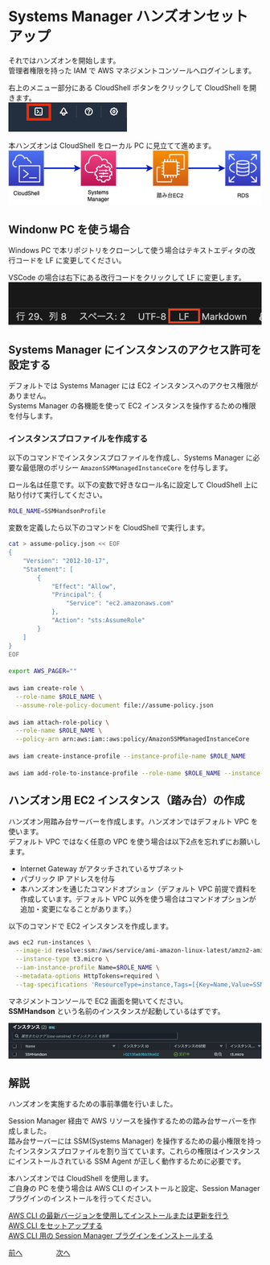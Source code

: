 # Systems Manager ハンズオンセットアップ

それではハンズオンを開始します。  
管理者権限を持った IAM で AWS マネジメントコンソールへログインします。  

右上のメニュー部分にある CloudShell ボタンをクリックして CloudShell を開きます。  
![img](img/cloudshell.png)   

本ハンズオンは CloudShell をローカル PC に見立てて進めます。    
![img](img/handson_diagram.drawio.png)

## Windonw PC を使う場合

Windows PC で本リポジトリをクローンして使う場合はテキストエディタの改行コードを LF に変更してください。  

VSCode の場合は右下にある改行コードをクリックして LF に変更します。  
![img](img/chap01_vscode_lf.png)


## Systems Manager にインスタンスのアクセス許可を設定する

デフォルトでは Systems Manager には EC2 インスタンスへのアクセス権限がありません。  
Systems Manager の各機能を使って EC2 インスタンスを操作するための権限を付与します。  

### インスタンスプロファイルを作成する

以下のコマンドでインスタンスプロファイルを作成し、Systems Manager に必要な最低限のポリシー `AmazonSSMManagedInstanceCore` を付与します。  

ロール名は任意です。以下の変数で好きなロール名に設定して CloudShell 上に貼り付けて実行してください。  

```bash
ROLE_NAME=SSMHandsonProfile
```

変数を定義したら以下のコマンドを CloudShell で実行します。  

```bash
cat > assume-policy.json << EOF
{
    "Version": "2012-10-17",
    "Statement": [
        {
            "Effect": "Allow",
            "Principal": {
                "Service": "ec2.amazonaws.com"
            },
            "Action": "sts:AssumeRole"
        }
    ]
}
EOF

export AWS_PAGER=""

aws iam create-role \
  --role-name $ROLE_NAME \
  --assume-role-policy-document file://assume-policy.json

aws iam attach-role-policy \
  --role-name $ROLE_NAME \
  --policy-arn arn:aws:iam::aws:policy/AmazonSSMManagedInstanceCore

aws iam create-instance-profile --instance-profile-name $ROLE_NAME

aws iam add-role-to-instance-profile --role-name $ROLE_NAME --instance-profile-name $ROLE_NAME
```

## ハンズオン用 EC2 インスタンス（踏み台）の作成

ハンズオン用踏み台サーバーを作成します。ハンズオンではデフォルト VPC を使います。  
デフォルト VPC ではなく任意の VPC を使う場合は以下2点を忘れずにお願いします。    

- Internet Gateway がアタッチされているサブネット
- パブリック IP アドレスを付与
- 本ハンズオンを通じたコマンドオプション（デフォルト VPC 前提で資料を作成しています。デフォルト VPC 以外を使う場合はコマンドオプションが追加・変更になることがあります。）


以下のコマンドで EC2 インスタンスを作成します。  

```bash
aws ec2 run-instances \
  --image-id resolve:ssm:/aws/service/ami-amazon-linux-latest/amzn2-ami-hvm-x86_64-gp2 \
  --instance-type t3.micro \
  --iam-instance-profile Name=$ROLE_NAME \
  --metadata-options HttpTokens=required \
  --tag-specifications 'ResourceType=instance,Tags=[{Key=Name,Value=SSMHandson}]' 'ResourceType=volume,Tags=[{Key=Name,Value=SSMHandson}]'
```

マネジメントコンソールで EC2 画面を開いてください。  
**SSMHandson** という名前のインスタンスが起動しているはずです。  

![ec2](./img/ec2_bastion.png)


## 解説

ハンズオンを実施するための事前準備を行いました。  

Session Manager 経由で AWS リソースを操作するための踏み台サーバーを作成しました。  
踏み台サーバーには SSM(Systems Manager) を操作するための最小権限を持ったインスタンスプロファイルを割り当てています。これらの権限はインスタンスにインストールされている SSM Agent が正しく動作するために必要です。    


本ハンズオンでは CloudShell を使用します。  
ご自身の PC を使う場合は AWS CLI のインストールと設定、Session Manager プラグインのインストールを行ってください。  

[AWS CLI の最新バージョンを使用してインストールまたは更新を行う](https://docs.aws.amazon.com/ja_jp/cli/latest/userguide/getting-started-install.html#cliv2-linux-install)  
[AWS CLI をセットアップする](https://docs.aws.amazon.com/ja_jp/cli/latest/userguide/getting-started-quickstart.html)  
[AWS CLI 用の Session Manager プラグインをインストールする](https://docs.aws.amazon.com/ja_jp/systems-manager/latest/userguide/session-manager-working-with-install-plugin.html)  


 [前へ](./README.md) &nbsp; &nbsp; &nbsp; &nbsp; &nbsp; &nbsp; &nbsp; &nbsp; [次へ](./chapter02.md) 



